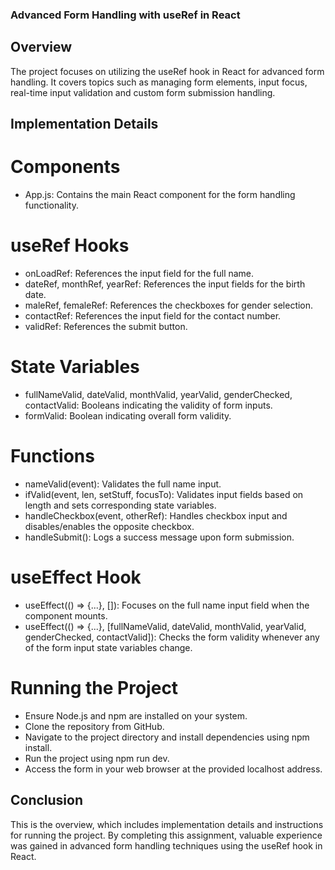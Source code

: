 ### Advanced Form Handling with useRef in React

## Overview
The project focuses on utilizing the useRef hook in React for advanced form handling. It covers topics such as managing form elements, input focus, real-time input validation and custom form submission handling.

## Implementation Details
# Components
- App.js: Contains the main React component for the form handling functionality.

# useRef Hooks
- onLoadRef: References the input field for the full name.
- dateRef, monthRef, yearRef: References the input fields for the birth date.
- maleRef, femaleRef: References the checkboxes for gender selection.
- contactRef: References the input field for the contact number.
- validRef: References the submit button.

# State Variables
- fullNameValid, dateValid, monthValid, yearValid, genderChecked, contactValid: Booleans indicating the validity of form inputs.
- formValid: Boolean indicating overall form validity.

# Functions
- nameValid(event): Validates the full name input.
- ifValid(event, len, setStuff, focusTo): Validates input fields based on length and sets corresponding state variables.
- handleCheckbox(event, otherRef): Handles checkbox input and disables/enables the opposite checkbox.
- handleSubmit(): Logs a success message upon form submission.

# useEffect Hook
- useEffect(() => {...}, []): Focuses on the full name input field when the component mounts.
- useEffect(() => {...}, [fullNameValid, dateValid, monthValid, yearValid, genderChecked, contactValid]): Checks the form validity whenever any of the form input state variables change.

# Running the Project
- Ensure Node.js and npm are installed on your system.
- Clone the repository from GitHub.
- Navigate to the project directory and install dependencies using npm install.
- Run the project using npm run dev.
- Access the form in your web browser at the provided localhost address.

## Conclusion
This is the overview, which includes implementation details and instructions for running the project. By completing this assignment, valuable experience was gained in advanced form handling techniques using the useRef hook in React.
